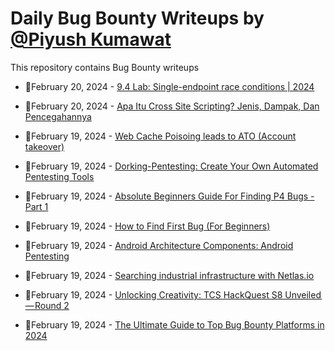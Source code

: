 # Daily Bug Bounty Writeups by [@Piyush Kumawat](https://twitter.com/piyush_supiy) 
This repository contains Bug Bounty writeups

<!-- BLOG-POST-LIST:START -->
 - 💯February 20, 2024 - [9.4 Lab: Single-endpoint race conditions | 2024](https://cyberw1ng.medium.com/9-4-lab-single-endpoint-race-conditions-2024-40b12d1ae4be?source=rss------bug_bounty-5) 

 - 💯February 20, 2024 - [Apa Itu Cross Site Scripting? Jenis, Dampak, Dan Pencegahannya](https://medium.com/@yasminramadini/apa-itu-cross-site-scripting-jenis-dampak-dan-pencegahannya-e507eedb43f8?source=rss------bug_bounty-5) 

 - 💯February 19, 2024 - [Web Cache Poisoing leads to ATO &lpar;Account takeover&rpar;](https://medium.com/@hoosgamer/web-cache-poisoing-leads-to-ato-account-takeover-2522b4583a97?source=rss------bug_bounty-5) 

 - 💯February 19, 2024 - [Dorking-Pentesting: Create Your Own Automated Pentesting Tools](https://medium.com/@elniak/dorking-pentesting-create-your-own-automated-pentesting-tools-11134114c2b7?source=rss------bug_bounty-5) 

 - 💯February 19, 2024 - [Absolute Beginners Guide For Finding P4 Bugs -Part 1](https://medium.com/@avbhijitdutta99/absolute-beginners-guide-for-finding-p4-bugs-part-1-5585cc94ac8b?source=rss------bug_bounty-5) 

 - 💯February 19, 2024 - [How to Find First Bug &lpar;For Beginners&rpar;](https://hackerhq.medium.com/how-to-find-first-bug-for-beginners-22a9177e94a0?source=rss------bug_bounty-5) 

 - 💯February 19, 2024 - [Android Architecture Components: Android Pentesting](https://bot2root.medium.com/android-architecture-components-android-pentesting-1279e35c2d32?source=rss------bug_bounty-5) 

 - 💯February 19, 2024 - [Searching industrial infrastructure with Netlas.io](https://netlas.medium.com/searching-industrial-infrastructure-with-netlas-io-49c08ca519a2?source=rss------bug_bounty-5) 

 - 💯February 19, 2024 - [Unlocking Creativity: TCS HackQuest S8 Unveiled — Round 2](https://medium.com/@Dark_D3v1l/unlocking-creativity-tcs-hackquest-s8-unveiled-round-2-a311e68becd4?source=rss------bug_bounty-5) 

 - 💯February 19, 2024 - [The Ultimate Guide to Top Bug Bounty Platforms in 2024](https://medium.com/@crawsecurity/the-ultimate-guide-to-top-bug-bounty-platforms-in-2024-6934a3db42d2?source=rss------bug_bounty-5) 
<!-- BLOG-POST-LIST:END -->

